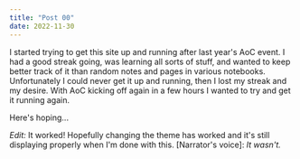 ```yaml
---
title: "Post 00"
date: 2022-11-30
---
```

I started trying to get this site up and running after last year's AoC event. I had a good streak going, was learning all sorts of stuff, and wanted to keep better track of it than random notes and pages in various notebooks. Unfortunately I could never get it up and running, then I lost my streak and my desire. With AoC kicking off again in a few hours I wanted to try and get it running again. 

Here's hoping...

_Edit:_ It worked! Hopefully changing the theme has worked and it's still displaying properly when I'm done with this. [Narrator's voice]: _It wasn't._